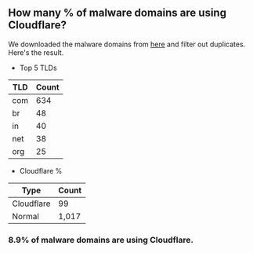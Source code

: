 ## How many % of malware domains are using Cloudflare?


We downloaded the malware domains from [here](https://urlhaus.abuse.ch) and filter out duplicates.
Here's the result.


[//]: # (start replacement)


- Top 5 TLDs

| TLD | Count |
| --- | --- |
| com | 634 |
| br | 48 |
| in | 40 |
| net | 38 |
| org | 25 |


- Cloudflare %

| Type | Count |
| --- | --- |
| Cloudflare | 99 |
| Normal | 1,017 |


### 8.9% of malware domains are using Cloudflare.